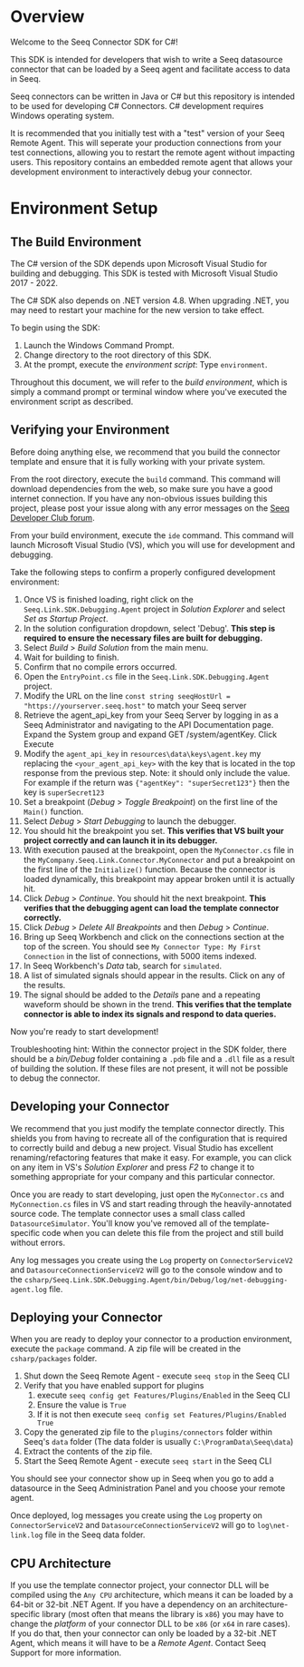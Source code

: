 # Overview

Welcome to the Seeq Connector SDK for C#!

This SDK is intended for developers that wish to write a Seeq datasource connector that can be loaded by a Seeq agent
and facilitate access to data in Seeq.

Seeq connectors can be written in Java or C# but this repository is intended to be used for developing C# Connectors. 
C# development requires Windows operating system.

It is recommended that you initially test with a "test" version of your Seeq Remote Agent. This will seperate your 
production connections from your test connections, allowing you to restart the remote agent without impacting users. 
This repository contains an embedded remote agent that allows your development environment to interactively debug 
your connector. 

# Environment Setup

## The Build Environment

The C# version of the SDK depends upon Microsoft Visual Studio for building and debugging. This SDK is tested with
Microsoft Visual Studio 2017 - 2022.

The C# SDK also depends on .NET version 4.8. When upgrading .NET, you may need to restart your machine for the new
version to take effect.

To begin using the SDK:

1. Launch the Windows Command Prompt.
1. Change directory to the root directory of this SDK.
1. At the prompt, execute the *environment script*: Type `environment`.

Throughout this document, we will refer to the *build environment*, which is simply a command prompt or terminal window
where you've executed the environment script as described.

## Verifying your Environment

Before doing anything else, we recommend that you build the connector template and ensure that it is fully working with
your private system.

From the root directory, execute the `build` command. This command will download dependencies from the web, so make
sure you have a good internet connection. If you have any non-obvious issues building this project, please post your
issue along with any error messages on the [Seeq Developer Club forum](https://www.seeq.org/forum/25-seeq-developer-club/). 

From your build environment, execute the `ide` command. This command will launch Microsoft Visual Studio (VS), which you
will use for development and debugging.

Take the following steps to confirm a properly configured development environment:

1. Once VS is finished loading, right click on the `Seeq.Link.SDK.Debugging.Agent` project in *Solution Explorer* and
   select *Set as Startup Project*.
1. In the solution configuration dropdown, select 'Debug'. **This step is required to ensure the necessary files are
   built for debugging.**
1. Select *Build* > *Build Solution* from the main menu.
1. Wait for building to finish.
1. Confirm that no compile errors occurred.
1. Open the `EntryPoint.cs` file in the `Seeq.Link.SDK.Debugging.Agent` project.
1. Modify the URL on the line `const string seeqHostUrl = "https://yourserver.seeq.host"` to match your Seeq server
1. Retrieve the agent_api_key from your Seeq Server by logging in as a Seeq Administrator and navigating to the API
   Documentation page. Expand the System group and expand GET /system/agentKey. Click Execute
1. Modify the `agent_api_key` in `resources\data\keys\agent.key` my replacing the `<your_agent_api_key>`
   with the key that is located in the top response from the previous step. Note: it should only include the value. For
   example if the return was `{"agentKey": "superSecret123"}` then the key is `superSecret123`
1. Set a breakpoint (*Debug* > *Toggle Breakpoint*) on the first line of the `Main()` function.
1. Select *Debug* > *Start Debugging* to launch the debugger.
1. You should hit the breakpoint you set. **This verifies that VS built your project correctly and can launch it in its
    debugger.**
1. With execution paused at the breakpoint, open the `MyConnector.cs` file in the
    `MyCompany.Seeq.Link.Connector.MyConnector` and put a breakpoint on the first line of the `Initialize()` function.
    Because the connector is loaded dynamically, this breakpoint may appear broken until it is actually hit.
1. Click *Debug* > *Continue*. You should hit the next breakpoint. **This verifies that the debugging agent can load
    the template connector correctly.**
1. Click *Debug* > *Delete All Breakpoints* and then *Debug* > *Continue*.
1. Bring up Seeq Workbench and click on the connections section at the top of the screen. You should
    see `My Connector Type: My First Connection` in the list of connections, with 5000 items indexed.
1. In Seeq Workbench's *Data* tab, search for `simulated`.
1. A list of simulated signals should appear in the results. Click on any of the results.
1. The signal should be added to the *Details* pane and a repeating waveform should be shown in the trend. **This
    verifies that the template connector is able to index its signals and respond to data queries.**

Now you're ready to start development!

Troubleshooting hint: Within the connector project in the SDK folder, there should be a *bin/Debug* folder containing
a `.pdb` file and a `.dll` file as a result of building the solution. If these files are not present, it will not be
possible to debug the connector.

## Developing your Connector

We recommend that you just modify the template connector directly. This shields you from having to recreate all of the
configuration that is required to correctly build and debug a new project. Visual Studio has excellent
renaming/refactoring features that make it easy. For example, you can click on any item in VS's *Solution Explorer*
and press *F2* to change it to something appropriate for your company and this particular connector.

Once you are ready to start developing, just open the `MyConnector.cs` and `MyConnection.cs` files in VS and start
reading through the heavily-annotated source code. The template connector uses a small class called
`DatasourceSimulator`. You'll know you've removed all of the template-specific code when you can delete this file from
the project and still build without errors.

Any log messages you create using the `Log` property on `ConnectorServiceV2` and `DatasourceConnectionServiceV2` will go
to the console window and to the `csharp/Seeq.Link.SDK.Debugging.Agent/bin/Debug/log/net-debugging-agent.log` file.

## Deploying your Connector

When you are ready to deploy your connector to a production environment, execute the `package` command. A zip file will
be created in the `csharp/packages` folder.

1. Shut down the Seeq Remote Agent - execute `seeq stop` in the Seeq CLI
1. Verify that you have enabled support for plugins
   1. execute `seeq config get Features/Plugins/Enabled` in the Seeq CLI
   1. Ensure the value is `True`
   1. If it is not then execute `seeq config set Features/Plugins/Enabled True`
1. Copy the generated zip file to the `plugins/connectors` folder within Seeq's `data` folder (The data folder 
   is usually `C:\ProgramData\Seeq\data`)
1. Extract the contents of the zip file.
1. Start the Seeq Remote Agent - execute `seeq start` in the Seeq CLI

You should see your connector show up in Seeq when you go to add a datasource in the Seeq Administration Panel and you choose
your remote agent.

Once deployed, log messages you create using the `Log` property on `ConnectorServiceV2` and
`DatasourceConnectionServiceV2` will go to `log\net-link.log` file in the Seeq data folder.

## CPU Architecture

If you use the template connector project, your connector DLL will be compiled using the `Any CPU` architecture, which
means it can be loaded by a 64-bit or 32-bit .NET Agent. If you have a dependency on an architecture-specific library
(most often that means the library is `x86`) you may have to change the _platform_ of your connector DLL to be `x86`
(or `x64` in rare cases). If you do that, then your connector can only be loaded by a 32-bit .NET Agent, which means it
will have to be a _Remote Agent_. Contact Seeq Support for more information.